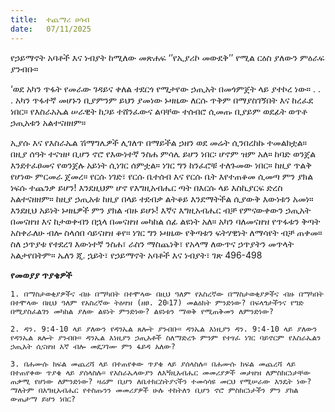 ```yaml
---
title:  ተጨማሪ ሀሳብ
date:   07/11/2025
---
```


የኃይማኖት አባቶች እና ነብያት ከሚለው መጽሐፍ ‘’የኢያሪኮ መውደቅ’’ የሚል ርዕስ ያለውን ምዕራፍ ያንብቡ።

‘ወደ አካን ጥፋት የመራው ገዳይና ቀለል ተደርጎ የሚታየው ኃጢአት በመጎምጀት ላይ ያተኮረ ነው። . . . አካን ጥፋተኛ መሆኑን ቢያምንም ይህን ያመነው ኑዛዜው ለርሱ ጥቅም በማያስገኝበት እና ከረፈደ ነበር። የእስራአኤል ሠራዊት ከጋይ ተሸንፈውና ልባቸው ተሰብሮ ሲመጡ ቢያይም ወደፊት ወጥቶ ኃጢአቱን አልተናዘዘም።

ኢያሱ እና የእስራኤል ሽማግሌዎች ሊገለጥ በማይችል ኃዘን ወደ መሬት ሲንበረከኩ ተመልክቷል። በዚያ ሰዓት ተናዝዞ ቢሆን ኖሮ የእውነተኛ ንስሐ ምሳሌ ይሆን ነበር፡ ሆኖም ዝም አለ። ከባድ ወንጀል እንደተፈፀመና የወንጀሉ አይነት ሲነገር ሰምቷል። ነገር ግን ከንፈሮቹ ተለጉመው ነበር። ከዚያ ጥልቅ የሆነው ምርመራ ጀመረ። የርሱ ነገድ፣ የርሱ ቤተሰብ እና የርሱ ቤት እየተጠቆመ ሲመጣ ምን ያክል ነፍሱ ተጨንቃ ይሆን! እንደዚህም ሆኖ የእግዚአብሔር ጣት በእርሱ ላይ እስኪያርፍ ድረስ አልተናዘዘም። ከዚያ ኃጢአቱ ከዚያ በላይ ተደብቃ ልትቆይ እንደማትችል ሲያውቅ እውነቱን አመነ። እንደዚህ አይነት ኑዛዜዎች ምን ያክል ብዙ ይሆኑ! እኛና እግዚአብሔር ብቻ የምናውቀውን ኃጢአት በመናዘዝ እና ከታወቀብን በኋላ በመናዘዝ መካከል ሰፊ ልዩነት አለ። አካን ባለመናዘዝ የጥፋቱን ቅጣት አስቀራለሁ ብሎ ስላሰበ ሳይናዘዝ ቆየ። ነገር ግን ኑዛዜው የቅጣቱን ፍትሃዊነት ለማሳየት ብቻ ጠቀመ። ስለ ኃጥያቱ የተደረገ እውነተኛ ንስሐ፣ ራስን ማስጨነቅ፣ የአላማ ለውጥና ኃጥያትን መጥላት አልታየበትም። ኤለን ጂ. ኋይት፣ የኃይማኖት አባቶች እና ነብያት፣ ገጽ 496-498 

**የመወያያ ጥያቄዎች**

`1. በማስታወቂያዎችና ብዙ በማካበት በተሞላው በዚህ ዓለም የአስረኛው በማስታወቂያዎችና ብዙ በማካበት በተሞላው በዚህ ዓለም የአስረኛው ትዕዛዝ (ዘፀ. 20፡17) መልዕክት ምንድነው? በፍላጎታችንና የግድ በሚያስፈልገን መካከል ያለው ልዩነት ምንድነው? ልዩነቱን ማወቅ የሚጠቅመን ለምንድነው?`

`2. ዳን. 9:4-10 ላይ ያለውን የዳንኤል ጸሎት ያንብቡ። ዳንኤል እነዚያን ዳን. 9:4-10 ላይ ያለውን የዳንኤል ጸሎት ያንብቡ። ዳንኤል እነዚያን ኃጢአቶች ስለማድረጉ ምንም የተፃፈ ነገር ባይኖርም የእስራኤልን ኃጢአት ሲናዘዝ እኛ ብሎ መደጋገሙ ምን ፋይዳ አለው?`

`3. በሐሙሱ ክፍል መጨረሻ ላይ በተጠየቀው ጥያቄ ላይ ያሰላስሉ። በሐሙሱ ክፍል መጨረሻ ላይ በተጠየቀው ጥያቄ ላይ ያሰላስሉ። የእስራኤላውያን ለእጝዚአብሔር መመሪያዎች መታዘዝ ለምስክርነታቸው ጠቃሚ የሆነው ለምንድነው? ዛሬም ቢሆን ለቤተክርስትያናችን ተመሳሳዩ መርህ የሚሠራው እንዴት ነው? ማለትም በእግዚአብሔር የተስጡንን መመሪያዎች ሁሉ ተከትለን ቢሆን ኖሮ ምስክርነታችን ምን ያክል ውጤታማ ይሆን ነበር?`